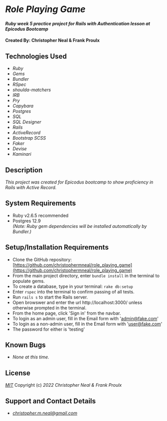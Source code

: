 # _Role Playing Game_

#### _Ruby week 5 practice project for Rails with Authentication lesson at Epicodus Bootcamp_

#### Created By: **Christopher Neal & Frank Proulx**

## Technologies Used

* _Ruby_
* _Gems_
* _Bundler_
* _RSpec_
* _shoulda-matchers_
* _IRB_
* _Pry_
* _Capybara_
* _Postgres_
* _SQL_
* _SQL Designer_
* _Rails_
* _ActiveRecord_
* _Bootstrap SCSS_
* _Faker_
* _Devise_
* _Kaminari_

## Description

_This project was created for Epicodus bootcamp to show proficiency in Rails with Active Record._

## System Requirements

* Ruby v2.6.5 recommended
* Postgres 12.9  
_(Note: Ruby gem dependencies will be installed automatically by Bundler.)_

## Setup/Installation Requirements

* Clone the GitHub repository: [https://github.com/christophermneal/role_playing_game](https://github.com/christophermneal/role_playing_game)
* From the main project directory, enter `bundle install` in the terminal to populate gems.
* To create a database, type in your terminal: 
      `rake db:setup`
* Enter `rspec` into the terminal to confirm passing of all tests.
* Run `rails s` to start the Rails server.
* Open browswer and enter the url http://localhost:3000/ unless otherwise prompted in the terminal.
* From the home page, click 'Sign in' from the navbar.
* To login as an admin user, fill in the Email form with 'admin@fake.com'
* To login as a non-admin user, fill in the Email form with 'user@fake.com'
* The password for either is 'testing'

## Known Bugs

* _None at this time._

## License

_[MIT](https://opensource.org/licenses/MIT)_
Copyright (c) _2022_ _Christopher Neal & Frank Proulx_

## Support and Contact Details
* _[christopher.m.neal@gmail.com](mailto:christopher.m.neal@gmail.com)_

